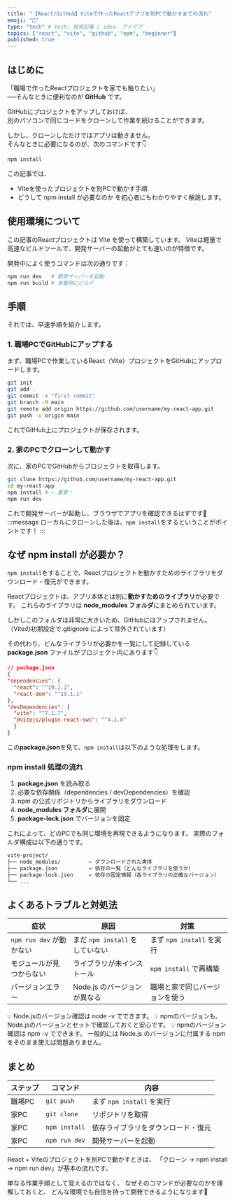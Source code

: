 ```yaml
---
title: "【React/GitHub】Viteで作ったReactアプリを別PCで動かすまでの流れ"
emoji: "🕌"
type: "tech" # tech: 技術記事 / idea: アイデア
topics: ["react", "vite", "github", "npm", "beginner"]
published: true
---
```


## はじめに
「職場で作ったReactプロジェクトを家でも触りたい」  
──そんなときに便利なのが **GitHub** です。  

GitHubにプロジェクトをアップしておけば、  
別のパソコンで同じコードをクローンして作業を続けることができます。  

しかし、クローンしただけではアプリは動きません。  
そんなときに必要になるのが、次のコマンドです👇

```bash
npm install
```

この記事では、
- Viteを使ったプロジェクトを別PCで動かす手順
- どうして npm install が必要なのか
を初心者にもわかりやすく解説します。

## 使用環境について

この記事のReactプロジェクトは Vite を使って構築しています。
Viteは軽量で高速なビルドツールで、開発サーバーの起動がとても速いのが特徴です。

開発中によく使うコマンドは次の通りです：
```bash
npm run dev   # 開発サーバーを起動
npm run build # 本番用にビルド
```

## 手順
それでは、早速手順を紹介します。
### 1. 職場PCでGitHubにアップする
まず、職場PCで作業しているReact（Vite）プロジェクトをGitHubにアップロードします。
```bash
git init
git add .
git commit -m "first commit"
git branch -M main
git remote add origin https://github.com/username/my-react-app.git
git push -u origin main
```

これでGitHub上にプロジェクトが保存されます。


### 2. 家のPCでクローンして動かす

次に、家のPCでGitHubからプロジェクトを取得します。

```bash
git clone https://github.com/username/my-react-app.git
cd my-react-app
npm install # ← 重要！
npm run dev
```
これで開発サーバーが起動し、ブラウザでアプリを確認できるはずです🎉
:::message
ローカルにクローンした後は、`npm install`をするということがポイントです！
:::

## なぜ npm install が必要か？

`npm install`をすることで、Reactプロジェクトを動かすためのライブラリをダウンロード・復元ができます。

Reactプロジェクトは、アプリ本体とは別に**動かすためのライブラリ**が必要です。
これらのライブラリは **node_modules フォルダ**にまとめられています。

しかしこのフォルダは非常に大きいため、GitHubにはアップされません。
（Viteの初期設定で.gitignore によって除外されています）

その代わり、どんなライブラリが必要かを一覧にして記録している**package.json** ファイルがプロジェクト内にあります👇

```json
// package.json
{
"dependencies": {
  "react": "^19.1.1",
  "react-dom": "^19.1.1"
},
"devDependencies": {
  "vite": "^7.1.7",
  "@vitejs/plugin-react-swc": "^4.1.0"
  }
}
```
この**package.json**を見て、`npm install`は以下のような処理をします。

### npm install 処理の流れ
1. **package.json** を読み取る
2. 必要な依存関係（dependencies / devDependencies）を確認
3. npm の公式リポジトリからライブラリをダウンロード
4. **node_modules フォルダ**に展開
5. **package-lock.json** でバージョンを固定


これによって、どのPCでも同じ環境を再現できるようになります。
実際のフォルダ構成は以下の通りです。
```bash
vite-project/
├── node_modules/         ← ダウンロードされた実体
├── package.json          ← 依存の一覧（どんなライブラリを使うか）
├── package-lock.json     ← 依存の固定情報（各ライブラリの正確なバージョン）
└── ...
```

## よくあるトラブルと対処法
| 症状 | 原因 | 対策 |
|------|------|------|
| `npm run dev` が動かない | まだ `npm install` をしていない | まず `npm install` を実行 |
| モジュールが見つからない | ライブラリが未インストール | `npm install` で再構築 |
| バージョンエラー | Node.js のバージョンが異なる | 職場と家で同じバージョンを使う |

💡 Node.jsのバージョン確認は node -v でできます。
💡 npmのバージョンも、Node.jsのバージョンとセットで確認しておくと安心です。
💡 npmのバージョン確認は npm -v でできます。
一般的には Node.js のバージョンに付属する npm をそのまま使えば問題ありません。


## まとめ
| ステップ | コマンド | 内容 |
|------|------|------|
| 職場PC | `git push` | まず `npm install` を実行 |
| 家PC | `git clone` | リポジトリを取得 |
| 家PC | `npm install` | 依存ライブラリをダウンロード・復元 |
| 家PC | `npm run dev` | 開発サーバーを起動 |

React + Viteのプロジェクトを別PCで動かすときは、
「クローン → npm install → npm run dev」が基本の流れです。

単なる作業手順として覚えるのではなく、
なぜそのコマンドが必要なのかを理解しておくと、
どんな環境でも自信を持って開発できるようになります💪
